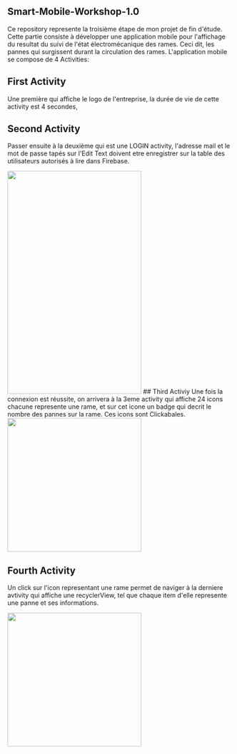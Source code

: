 ## Smart-Mobile-Workshop-1.0
Ce repository represente  la troisième étape de mon projet de fin d'étude.
Cette partie consiste à développer une application mobile pour l'affichage du resultat du suivi de l'état électromécanique des rames.
Ceci dit, les pannes qui surgissent durant la circulation des rames.
L'application mobile se compose de 4 Activities:
## First Activity
Une première qui affiche le logo de l'entreprise, la durée de vie de cette activity est 4 secondes, 
## Second Activity
 Passer ensuite à la deuxième qui est une LOGIN activity, l'adresse mail et le mot de passe tapés sur l'Edit Text doivent etre enregistrer
sur la table des utilisateurs autorisés à lire dans Firebase.

<img src="https://user-images.githubusercontent.com/43651267/64194360-3c56ca00-ce7f-11e9-83f4-2b5e6bd0f6a7.jpg" width="300" height="500">
## Third Activiy
Une fois la connexion est réussite, on arrivera à la 3eme activity qui affiche 24 icons chacune represente une rame, et sur cet icone un badge  qui decrit le nombre des pannes sur la rame. Ces icons sont Clickabales.

<img src="https://user-images.githubusercontent.com/43651267/64194375-44af0500-ce7f-11e9-8206-86e4241c98d0.jpg" width="300">

## Fourth Activity
Un click sur l'icon representant une rame permet de naviger à la derniere avtivity qui affiche une recyclerView, tel que chaque item d'elle 
represente une panne et ses informations. 

<img src="https://user-images.githubusercontent.com/43651267/64194380-4a0c4f80-ce7f-11e9-8c3f-d1e8f4127a5f.jpg" width="300">

